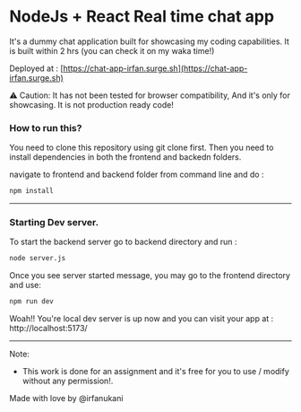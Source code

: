 
# NodeJs + React Real time chat app

It's a dummy chat application built for showcasing my coding capabilities. It is built within 2 hrs (you can check it on my waka time!)

Deployed at : [https://chat-app-irfan.surge.sh](https://chat-app-irfan.surge.sh)

⚠ Caution:  It has not been tested for browser compatibility, And it's only for showcasing. It is not production ready code!

### How to run this? 

You need to clone this repository using git clone first. Then you need to install dependencies in both the frontend and backedn folders. 

navigate to frontend and backend folder from command line and do :

```sh
npm install
```

---

### Starting Dev server.

To start the backend server go to backend directory and run : 

```sh
node server.js
```

Once you see server started message, you may go to the frontend directory and use:

```sh
npm run dev
```

Woah!! You're local dev server is up now and you can visit your app at : http://localhost:5173/

---

Note:

- This work is done for an assignment and it's free for you to use / modify without any permission!.


Made with love by @irfanukani
